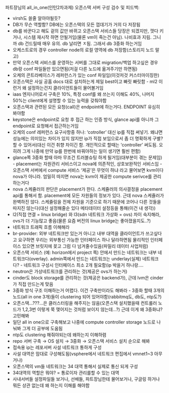 파트장님의 all_in_one(인턴2차과제) 오픈스택 서버 구성 검수 및 피드백: 
- virsh도 쓸줄 알아야될듯? 
- DB가 무슨 역할함? DB에는 오픈스택의 모든 껍데기가 거의 다 저장됨 
- db를 바꾼다고 해도 겉의 값만 바뀌고 오픈스택 서비스들 당장은 되겠지만, 껏다 키거나, 시스템 재시작 하면 안될거임(물론 vm이 죽는건 아님). 나비효과 지림. 그니까 db 건드릴때 매우 유의. db 날리면 ㅈ됨. 그래서 db 3중화 하는거임 
- 오케스트로의 경우 controller node의 로컬 영역에 db 저장함(스토리지 노드 말고) 
- 만약 오픈스택 서비스를 운영하는 서버를 그대로 migration/백업 하고싶은 경우 db랑 conf 파일들만 있으면됨(저걸 다른 노드에 옮겨주기만 하면됨) 
- 오케의 콘트라베이스가 레퍼런스가 있는 conf 파일임(이것저것 커스터마이징한) 
- 오픈스택은 사실 공홈 docs 대로 설치하는게 제일 best이고 빠릿 빠릿함 - ml2 이런거 왜 설정하는건지 클라이언트들이 물어볼거임 
- iaas 엔지니어로서 구축은 10%, 특정 conf를 왜 쓰는지 이해도 40%, 나머지 50%는 client에게 설명할 수 있는 능력을 갖춰야함 
- 오픈스택과 관련된 모든 요청(call)은 endpoint에 하는거다. ENDPOINT 유심히 봐야함 
- keystone은 endpoint로 요청 후 접근 하는 인증 방식, glance api를 아니까 그 endpoint로 요청해서 접근하는거임 
- 오케의 conf 레퍼런스 요구사항중 하나: ‘cotroller’ 대신 ip를 직접 써넣기. 왜냐면 성능에는 의미있는 차이가 있지 않지만 ip가 직접 보임으로서 좀 더 명확하게 구별?할 수 있어서(대신 이건 취향 차이긴 함. 개인적으로 할때는 ‘controller’ 써도됨. 오히려 그게 나중에 만약 ip를 한번에 바꿔야하는 일이 생기면 훨씬 편함) 
- glance쪽 3중화 할때 아마 무조건 트러블슈팅 하게 될거임(대부분이 겪는 문제임) - placement는 자원관리 서비스이고 nova에 의존적인, 상호보완적인 서비스임 - 오픈스택 서버에서 compute 서비스 ‘제공’은 무엇이 하냐 라고 물어보면 kvm이다 nova가 아니라. 엄밀히 따지면 nova는 kvm이 제공한 compute serivce를 관리하는거다 
- nova 스케쥴러의 판단은 placement가 한다. 스케쥴러의 의사결정을 placement api를 통해서 함. placement에 모든 자원들의 정보가 있다. 근데 nova 스케쥴러가 완벽하진 않다. 스케쥴링을 전체 자원을 기준으로 하기 때문에 코어나 다른 것들을 따지진 않는다(대신 설정해줄순 있다 
메타데이터 설정등을 통해(이건 내 생각)) 
- l2(직접 연결 = linux bridge) 와 l3(sdn 네트워크 가상화 = ovs) 차이 숙지해라, ovs가 더 기능많고 좋음(물론 요즘 버전의 linux bridge는 좋아졌을지도..?) 
- 네트워크 트래픽 흐름 이해해라 
- br-provider: 외부 네트워크만 있는거 아니고 내부 대역을 클라이언트가 쓰고싶다고 요구하면 우리는 외부통신 가능한 인터페이스 하나 달라하면됨 물리적인 인터페이스 있으면 브릿지에 꽂고 그럼 다 넘겨줄수있음(파밀리 데이터 사업처럼) 
- 오픈스택 서비스 (예: horizon에서 project 쪽) 안에서 만드는 네트워크는 내부 네트워크다(overlay). admin쪽에서 만드는 네트워크는 underlay(실제) 네트워크다? - 네트워크 구성시 인터페이스 최소 2개 필요함(ip 박을거 하나랑…. 
- neutron은 가상네트워크를 관리하는 것(제공은 ovs가 하는거) 
- cinder도 block storage를 관리하는 것(제공은 backend가), 근데 lvm은 cinder가 직접 만드는게 맞음 
- 3중화 방식 구조 이해하는거 어렵다. 이건 구축만이라도 해봐라 - 3중화 할때 3개의 노드(all in one 3개)들이 clustering 되어 있어야함(rabbitmq도, db도, ntp도?) 
- 오픈스택…???…은 클러스터링을 해주지는 않음(오픈스택 설치했을때 컨트롤러 노드가 1,2,3번 이렇게 쭉 맺어지는 것처럼 보이지 않는데…?) 근데 이게 왜 3중화냐? 고민해봐 
- 일단 all in one으로 구축해보고 나중에 compute controller storage 노드로 나눠봐 그게 더 공부에 도움됨 
- ntp도 clustering 해줘야되는데 왜하는지 이해하렴 
- repo 서버 구축 → OS 설치 → 3중화 → 오픈스택 서비스 설치 순으로 해봐 
- 접속용 ip는 레포서버 사설 네트워크 통하게 구성 
- 사설 대역은 맘대로 구성해도됨(vsphere에서 네트워크 편집에서 vmnet1~3 아무거나) 
- 오픈스택의 vm들 네트워크는 34 대역 통해서 실제로 통신 되게 구성 
- 34대역의 역할은 뭐야? = 통로이자 관리를할 수 있는 대역
- 사내서버들 설정파일들 보거나, 선배들, 파트장님한테 물어보거나, 구글링 하거나 뭐든 상관 없는데 왜 하는지 이해를 해야함


